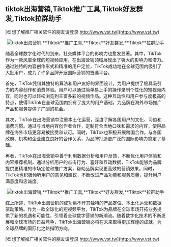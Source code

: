 ## **tiktok出海营销,**Tiktok**推广工具,**Tiktok**好友群发,**Tiktok**拉群助手**

[😍想了解推广相关软件的朋友请登录 http://www.vst.tw](http://www.vst.tw)

 <center><img src="https://vst.tw/MP4/tuiguang/png/6.png" alt="tiktok出海营销,**Tiktok**推广工具,**Tiktok**好友群发,**Tiktok**拉群助手"></center>

随着全球数字化时代的到来，社交媒体平台的影响力也愈发显著。其中，TikTok作为一款风靡全球的短视频应用，在出海营销领域展现出了强大的影响力和潜力。通过独特的内容创作形式和精准的用户定位，TikTok成功地在全球范围内吸引了大批用户，成为了许多品牌开展国际营销的首选平台。

首先，TikTok凭借其独特的算法和用户友好的界面设计，为用户提供了极具吸引力的内容创作和消费体验。用户可以通过简单易上手的操作录制个性化的短视频内容，同时也可以轻松浏览到丰富多彩的视频作品。这种互动性和用户参与度极高的特点，使得TikTok在全球范围内拥有了庞大的用户基础，为品牌在海外市场推广产品和服务提供了广阔的机会。

其次，TikTok在出海营销中注重本土化运营，深度了解各国用户的文化、习俗和消费习惯。通过与当地内容创作者合作，定制符合当地口味和需求的内容，使得品牌在海外市场更容易被接受和认可。同时，TikTok也积极开展跨国合作，与各国政府、机构和企业建立良好的合作关系，为品牌打造更广泛的国际影响力奠定了基础。

再者，TikTok在出海营销中善于利用数据分析和用户反馈，不断优化用户体验和内容推荐机制。通过分析用户的点击行为、喜好和互动数据，TikTok能够为品牌提供更精准的市场定位和推广方案，帮助品牌实现更高效的营销效果。同时，TikTok也积极倾听用户的意见和建议，不断改进产品功能和服务质量，提升用户满意度和忠诚度。

 <center><img src="https://vst.tw/MP4/tuiguang/png/2.png" alt="tiktok出海营销,**Tiktok**推广工具,**Tiktok**好友群发,**Tiktok**拉群助手"></center>

综上所述，TikTok出海营销的成功离不开其独特的产品定位、本土化运营和数据驱动策略。作为一款全球化的短视频平台，TikTok为品牌在全球市场开拓业务提供了新的机遇和可能性，引领着全球数字营销的新潮流。随着数字化技术的不断发展和全球市场的日益竞争，TikTok出海营销必将在未来取得更加辉煌的成就，为全球品牌的国际化之路指明方向。

[😍想了解推广相关软件的朋友请登录 http://www.vst.tw](http://www.vst.tw)



